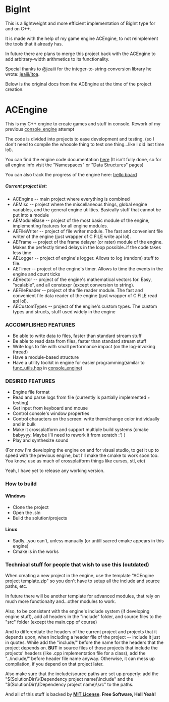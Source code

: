 # BigInt

This is a lightweight and more efficient implementation of BigInt type for and on C++.

It is made with the help of my game engine ACEngine, to not reimplement the tools that it already has.

In future there are plans to merge this project back with the ACEngine to add arbitrary-width arithmetics to its functionality.

Special thanks to [@jeaiii](https://github.com/jeaiii "jeaiii") for the integer-to-string conversion library he wrote: [jeaiii/itoa](https://github.com/jeaiii/itoa "jeaiii/itoa").

Below is the original docs from the ACEngine at the time of the project creation.

# ACEngine

This is my C++ engine to create games and stuff in console. Rework of my previous [console_engine](https://github.com/SuperArtyK/console_engine_win32 "console_engine") attempt

The code is divided into projects to ease development and testing. (so I don't need to compile the whooole thing to test one thing...like I did last time lol). 

You can find the engine code documentation [here](https://superartyk.github.io/ACEngine "ACEngine doxygen...docs") 
(It isn't fully done, so for all engine info visit the "Namespaces" or "Data Structures" pages)

You can also track the progress of the engine here: [trello board](https://trello.com/b/egICmbPv/artyks-engine "trello board") 

##### Current project list:

* ACEngine -- main project where everything is combined
* AEMisc -- project where the miscellaneous things, global engine variables, and the general engine utilities. Basically stuff that cannot be put into a module
* AEModuleBase -- project of the most basic module of the engine, implementing features for all engine modules.
* AEFileWriter -- project of file writer module. The fast and convenient file writer of the engine (just wrapper of C FILE write api lol).
* AEFrame -- project of the frame delayer (or rater) module of the engine. Makes the perfectly timed delays in the loop possible..if the code takes less time
* AELogger -- project of engine's logger. Allows to log (random) stuff to file.
* AETimer -- project of the engine's timer. Allows to time the events in the engine and count ticks
* AEVector -- project of the engine's mathematical vectors for. Easy, "scalable", and all constexpr (except conversion to string).
* AEFileReader -- project of the file reader module. The fast and convenient file data reader of the engine (just wrapper of C FILE read api lol).
* AECustomTypes -- project of the engine's custom types. The custom types and structs, stuff used widely in the engine

### ACCOMPLISHED FEATURES

* Be able to write data to files, faster than standard stream stuff
* Be able to read data from files, faster than standard stream stuff
* Write logs to file with small performance impact (on the log-invoking thread)
* Have a module-based structure
* Have a utility toolkit in engine for easier programming(similar to [func_utils.hpp](https://github.com/SuperArtyK/console_engine_win32/blob/dev/include/engine/func_utils.hpp "func_utils.hpp") in [console_engine](https://github.com/SuperArtyK/console_engine_win32 "console_engine"))

### DESIRED FEATURES

* Engine file format
* Read and parse logs from file (currently is partially implemented + testing)
* Get input from keyboard and mouse
* Control console's window properties
* Control characters on the screen: write them/change color individually and in bulk
* Make it crossplatform and support multiple build systems (cmake babyyyy. Maybe I'll need to rework it from scratch :') )
* Play and synthesize sound

(For now I'm developing the engine on and for visual studio, to get it up to speed with the previous engine, but I'll make the cmake to work soon too. You know, use as much of crossplatform things like curses, stl, etc)

Yeah, I have yet to release any working version.


### How to build

#### Windows

* Clone the project
* Open the .sln
* Build the solution/projects

#### Linux

* Sadly...you can't, unless manually (or untill sacred cmake appears in this engine)
* Cmake is in the works


### Technical stuff for people that wish to use this (outdated)

When creating a new project in the engine, use the template "ACEngine project template.zip" so you don't have to setup all the include and source paths, etc.

In future there will be another template for advanced modules, that rely on much more functionalty and...other modules to work.

Also, to be consistent with the engine's include system (if developing engine stuff), add all headers in the "include" folder, and source files to the "src" folder (except the main.cpp of course)

And to differentiate the headers of the current project and projects that it depends upon, when including a header file of the project -- include it just in quotes. While add the "include/" before the name for the headers that the project depends on. **BUT** in source files of those projects that include the projects' headers (like .cpp implementation file for a class), add the "../include/" before header file name anyway. Otherwise, it can mess up compilation, if you depend on that project later.

Also make sure that the include/source paths are set up properly: add the "$(SolutionDir)\\(Dependency project name)\include" and the "$(SolutionDir)\\(Dependency project name)\src" to the paths.



And all of this stuff is backed by [**MIT License**](./LICENSE.md "**MIT License**"). **Free Software, Hell Yeah!**

